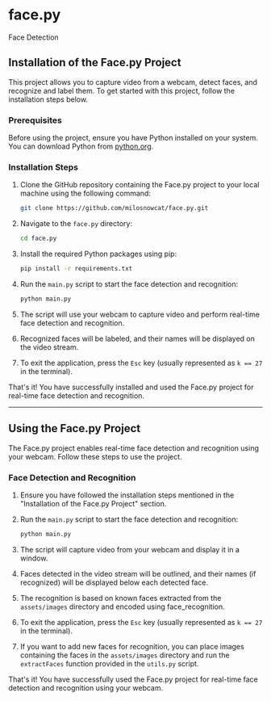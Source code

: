 # face.py
 Face Detection

## Installation of the Face.py Project

This project allows you to capture video from a webcam, detect faces, and recognize and label them. To get started with this project, follow the installation steps below.

### Prerequisites

Before using the project, ensure you have Python installed on your system. You can download Python from [python.org](https://www.python.org/downloads/).

### Installation Steps

1. Clone the GitHub repository containing the Face.py project to your local machine using the following command:

   ```bash
   git clone https://github.com/milosnowcat/face.py.git
   ```

2. Navigate to the `face.py` directory:

   ```bash
   cd face.py
   ```

3. Install the required Python packages using pip:

   ```bash
   pip install -r requirements.txt
   ```

4. Run the `main.py` script to start the face detection and recognition:

   ```bash
   python main.py
   ```

5. The script will use your webcam to capture video and perform real-time face detection and recognition.

6. Recognized faces will be labeled, and their names will be displayed on the video stream.

7. To exit the application, press the `Esc` key (usually represented as `k == 27` in the terminal).

That's it! You have successfully installed and used the Face.py project for real-time face detection and recognition.

---

## Using the Face.py Project

The Face.py project enables real-time face detection and recognition using your webcam. Follow these steps to use the project.

### Face Detection and Recognition

1. Ensure you have followed the installation steps mentioned in the "Installation of the Face.py Project" section.

2. Run the `main.py` script to start the face detection and recognition:

   ```bash
   python main.py
   ```

3. The script will capture video from your webcam and display it in a window.

4. Faces detected in the video stream will be outlined, and their names (if recognized) will be displayed below each detected face.

5. The recognition is based on known faces extracted from the `assets/images` directory and encoded using face_recognition.

6. To exit the application, press the `Esc` key (usually represented as `k == 27` in the terminal).

7. If you want to add new faces for recognition, you can place images containing the faces in the `assets/images` directory and run the `extractFaces` function provided in the `utils.py` script.

That's it! You have successfully used the Face.py project for real-time face detection and recognition using your webcam.
